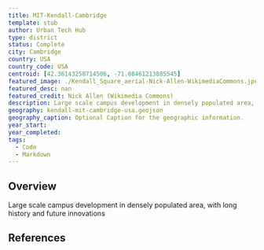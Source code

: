 ```yaml
---
title: MIT-Kendall-Cambridge
template: stub
author: Urban Tech Hub
type: district
status: Complete
city: Cambridge
country: USA
country_code: USA
centroid: [42.36143258714506, -71.08461213885545]
featured_image: ./Kendall_Square_aerial-Nick-Allen-WikimediaCommons.jpeg
featured_desc: nan
featured_credit: Nick Allen (Wikimedia Commons)
description: Large scale campus development in densely populated area, with long history and future innovations
geography: kendall-mit-cambridge-usa.geojson
geography_caption: Optional Caption for the geographic information.
year_start:
year_completed:
tags:
  - Code
  - Markdown
---
```


## Overview

Large scale campus development in densely populated area, with long history and future innovations

## References
